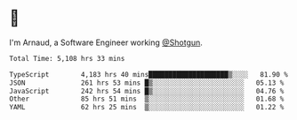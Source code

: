 # 👋

I'm Arnaud, a Software Engineer working [@Shotgun](https://shotgun.live).

<!--START_SECTION:waka-->

```txt
Total Time: 5,108 hrs 33 mins

TypeScript        4,183 hrs 40 mins████████████████████▒░░░░   81.90 %
JSON              261 hrs 53 mins █▒░░░░░░░░░░░░░░░░░░░░░░░   05.13 %
JavaScript        242 hrs 54 mins █▒░░░░░░░░░░░░░░░░░░░░░░░   04.76 %
Other             85 hrs 51 mins  ▒░░░░░░░░░░░░░░░░░░░░░░░░   01.68 %
YAML              62 hrs 25 mins  ▒░░░░░░░░░░░░░░░░░░░░░░░░   01.22 %
```

<!--END_SECTION:waka-->
